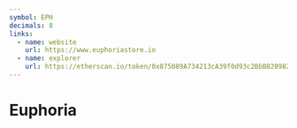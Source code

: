 ```yaml
---
symbol: EPH
decimals: 8
links:
  - name: website
    url: https://www.euphoriastore.io
  - name: explorer
    url: https://etherscan.io/token/0x875089A734213cA39f0d93c2BbB8209827ec5e9f
---
```


# Euphoria

